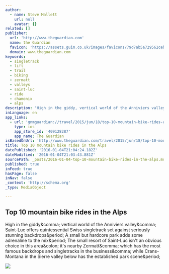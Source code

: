 ```yaml
---
author:
  - name: Steve Mallett
    url: null
    avatar: {}
related: []
publisher:
  url: 'http://www.theguardian.com'
  name: the Guardian
  favicon: 'https://assets.guim.co.uk/images/favicons/79d7ab5a729562cebca9c6a13c324f0e/32x32.ico'
  domain: www.theguardian.com
keywords:
  - singletrack
  - lift
  - trail
  - biking
  - zermatt
  - valleys
  - saint-luc
  - ride
  - chamonix
  - alps
description: "High in the giddy, vertical world of the Anniviers valley, Saint-Luc offers quintessential Swiss singletrack set against seriously stunning backdrops. A small but hardcore park adds some adrenaline to the mix. The small resort of Saint-Luc isn't an obvious choice in this area: it's nearby Zermatt, which has the most famous backdrops and singletracks in the business, while Crans-Montana in the Sierre valley below has the established park scene."
inLanguage: en
app_links:
  - url: 'gnmguardian://travel/2015/jun/18/top-10-mountain-bike-rides-alps-france-italy-switzerland?contenttype=Article&source=applinks'
    type: ios
    app_store_id: '409128287'
    app_name: The Guardian
isBasedOnUrl: 'http://www.theguardian.com/travel/2015/jun/18/top-10-mountain-bike-rides-alps-france-italy-switzerland?CMP=Share_AndroidApp_Facebook'
title: Top 10 mountain bike rides in the Alps
datePublished: '2016-01-04T21:04:24.182Z'
dateModified: '2016-01-04T21:03:43.881Z'
sourcePath: _posts/2016-01-04-top-10-mountain-bike-rides-in-the-alps.md
published: true
inFeed: true
hasPage: false
inNav: false
_context: 'http://schema.org'
_type: MediaObject

---
```

<article style=""><h1>Top 10 mountain bike rides in the Alps</h1><p>High in the giddy&amp;comma; vertical world of the Anniviers valley&amp;comma; Saint-Luc offers quintessential Swiss singletrack set against seriously stunning backdrops&amp;period; A small but hardcore park adds some adrenaline to the mix&amp;period; The small resort of Saint-Luc isn't an obvious choice in this area&amp;colon; it's nearby Zermatt&amp;comma; which has the most famous backdrops and singletracks in the business&amp;comma; while Crans-Montana in the Sierre valley below has the established park scene&amp;period;</p><img src="http://static.guim.co.uk/sys-images/Guardian/Pix/pictures/2015/6/17/1434558096491/3959a72e-57ac-4750-8869-6accefe10f1d-2060x1236.jpeg" /></article>